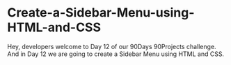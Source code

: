 # Create-a-Sidebar-Menu-using-HTML-and-CSS
Hey, developers welcome to Day 12 of our 90Days 90Projects challenge. And in Day 12 we are going to create a Sidebar Menu using HTML and CSS.
